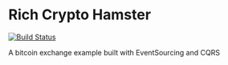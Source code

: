 Rich Crypto Hamster
===================

[![Build Status](https://travis-ci.org/sammyrulez/rich-crypto-hamster.svg?branch=master)](https://travis-ci.org/sammyrulez/rich-crypto-hamster)

A bitcoin exchange example built with EventSourcing and CQRS
